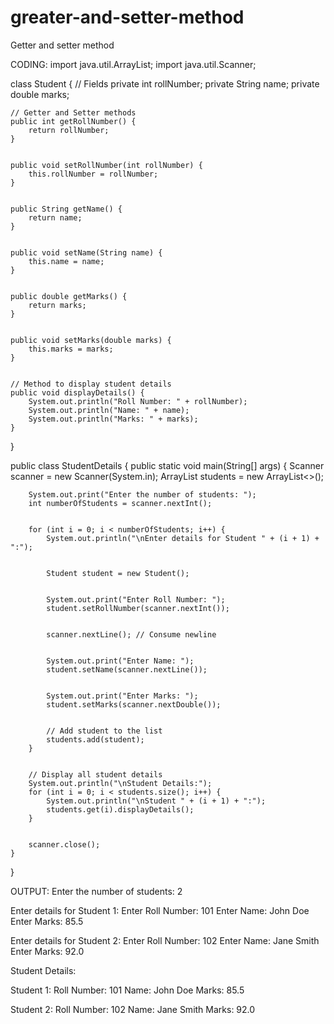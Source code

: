 # greater-and-setter-method
Getter and setter method


CODING:
import java.util.ArrayList;
import java.util.Scanner;


class Student {
    // Fields
    private int rollNumber;
    private String name;
    private double marks;


    // Getter and Setter methods
    public int getRollNumber() {
        return rollNumber;
    }


    public void setRollNumber(int rollNumber) {
        this.rollNumber = rollNumber;
    }


    public String getName() {
        return name;
    }


    public void setName(String name) {
        this.name = name;
    }


    public double getMarks() {
        return marks;
    }


    public void setMarks(double marks) {
        this.marks = marks;
    }


    // Method to display student details
    public void displayDetails() {
        System.out.println("Roll Number: " + rollNumber);
        System.out.println("Name: " + name);
        System.out.println("Marks: " + marks);
    }
}


public class StudentDetails {
    public static void main(String[] args) {
        Scanner scanner = new Scanner(System.in);
        ArrayList<Student> students = new ArrayList<>();


        System.out.print("Enter the number of students: ");
        int numberOfStudents = scanner.nextInt();


        for (int i = 0; i < numberOfStudents; i++) {
            System.out.println("\nEnter details for Student " + (i + 1) + ":");


            Student student = new Student();


            System.out.print("Enter Roll Number: ");
            student.setRollNumber(scanner.nextInt());


            scanner.nextLine(); // Consume newline


            System.out.print("Enter Name: ");
            student.setName(scanner.nextLine());


            System.out.print("Enter Marks: ");
            student.setMarks(scanner.nextDouble());


            // Add student to the list
            students.add(student);
        }


        // Display all student details
        System.out.println("\nStudent Details:");
        for (int i = 0; i < students.size(); i++) {
            System.out.println("\nStudent " + (i + 1) + ":");
            students.get(i).displayDetails();
        }


        scanner.close();
    }
}


OUTPUT:
Enter the number of students: 2


Enter details for Student 1:
Enter Roll Number: 101
Enter Name: John Doe
Enter Marks: 85.5


Enter details for Student 2:
Enter Roll Number: 102
Enter Name: Jane Smith
Enter Marks: 92.0


Student Details:


Student 1:
Roll Number: 101
Name: John Doe
Marks: 85.5


Student 2:
Roll Number: 102
Name: Jane Smith
Marks: 92.0

